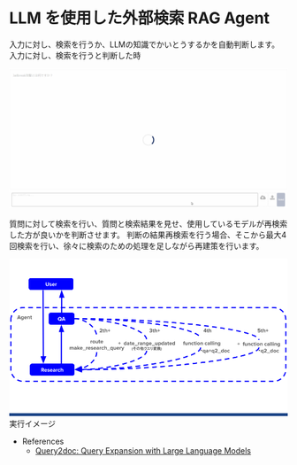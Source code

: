 # LLM を使用した外部検索 RAG Agent

入力に対し、検索を行うか、LLMの知識でかいとうするかを自動判断します。
入力に対し、検索を行うと判断した時

![search_agent_llm_bot](./search_agent_llm_bot.gif)

質問に対して検索を行い、質問と検索結果を見せ、使用しているモデルが再検索した方が良いかを判断させます。
判断の結果再検索を行う場合、そこから最大4回検索を行い、徐々に検索のための処理を足しながら再建策を行います。

![Move Agent image](./search_small_agent.png)
実行イメージ

- References
    - [Query2doc: Query Expansion with Large Language Models](https://arxiv.org/abs/2303.07678)
